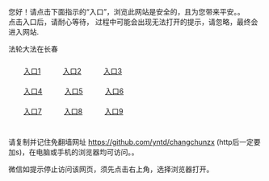 您好！请点击下面指示的“入口”，浏览此网站是安全的，且为您带来平安。。 <br/>
点击入口后，请耐心等待， 过程中可能会出现无法打开的提示，请忽略，最终会进入网站. </br>

法轮大法在长春<br/>
<div style="padding:10px"><a style="margin:20px" target="_blank" href="https://dvy6sbjvpyl09.cloudfront.net/2Qpsp?mmihr" id="ccLink1" rel="nofollow">入口1</a> <a target="_blank" style="margin:20px" href="https://d1b4ar4mfzsjq.cloudfront.net/2Qpsp?rgrnovd" id="ccLink2" rel="nofollow">入口2</a> <a style="margin:20px" target="_blank" href="https://d2gx7kd24f5dbp.cloudfront.net/2Qpsp?mooczix" id="ccLink3" rel="nofollow">入口3</a></div>

<div style="padding:10px" ><a style="margin:20px" target="_blank" href="https://dvy6sbjvpyl09.cloudfront.net/2Qpsp?mmihr" id="ccLink4" rel="nofollow">入口4</a> <a style="margin:20px" href="https://d1b4ar4mfzsjq.cloudfront.net/2Qpsp?rgrnovd" target="_blank" id="ccLink5" rel="nofollow">入口5</a> <a style="margin:20px" href="https://d2gx7kd24f5dbp.cloudfront.net/2Qpsp?mooczix" target="_blank" id="ccLink6" rel="nofollow">入口6</a></div>

<div style="padding:10px"><a style="margin:20px" target="_blank" href="https://dvy6sbjvpyl09.cloudfront.net/2Qpsp?mmihr" id="ccLink7" rel="nofollow">入口7</a> <a style="margin:20px" href="https://d1b4ar4mfzsjq.cloudfront.net/2Qpsp?rgrnovd" target="_blank" id="ccLink8" rel="nofollow">入口8</a> <a style="margin:20px" target="_blank" href="https://d2gx7kd24f5dbp.cloudfront.net/2Qpsp?mooczix" id="ccLink9" rel="nofollow">入口9</a></div>

<br/>



请复制并记住免翻墙网址 https://github.com/yntd/changchunzx (http后一定要加s)，在电脑或手机的浏览器均可访问。。<br/>

微信如提示停止访问该网页，须先点击右上角，选择浏览器打开。
